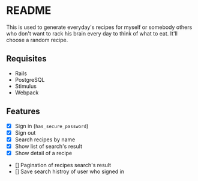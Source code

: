 # README

This is used to generate everyday's recipes for myself or somebody others who don't want to rack his brain every day to think of what to eat. It'll choose a random recipe.

## Requisites

* Rails
* PostgreSQL
* Stimulus
* Webpack

## Features

- [x] Sign in (`has_secure_password`)
- [x] Sign out
- [x] Search recipes by name
- [x] Show list of search's result
- [x] Show detail of a recipe
- [] Pagination of recipes search's result
- [] Save search histroy of user who signed in
